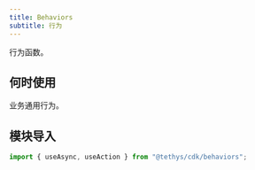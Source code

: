 ```yaml
---
title: Behaviors
subtitle: 行为
---
```


<alert>行为函数。</alert>

## 何时使用

业务通用行为。

## 模块导入
```ts
import { useAsync, useAction } from "@tethys/cdk/behaviors";
```

<examples />
